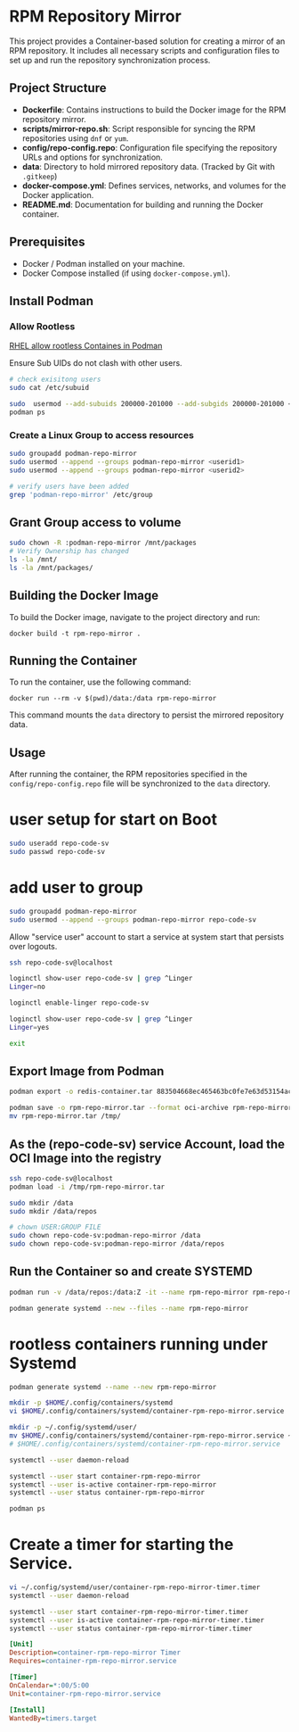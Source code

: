 # RPM Repository Mirror

This project provides a Container-based solution for creating a mirror of an RPM repository. It includes all necessary scripts and configuration files to set up and run the repository synchronization process.

## Project Structure

- **Dockerfile**: Contains instructions to build the Docker image for the RPM repository mirror.
- **scripts/mirror-repo.sh**: Script responsible for syncing the RPM repositories using `dnf` or `yum`.
- **config/repo-config.repo**: Configuration file specifying the repository URLs and options for synchronization.
- **data**: Directory to hold mirrored repository data. (Tracked by Git with `.gitkeep`)
- **docker-compose.yml**: Defines services, networks, and volumes for the Docker application.
- **README.md**: Documentation for building and running the Docker container.

## Prerequisites

- Docker / Podman installed on your machine.
- Docker Compose installed (if using `docker-compose.yml`).

## Install Podman

### Allow Rootless
 [RHEL allow rootless Containes in Podman](https://docs.redhat.com/en/documentation/red_hat_enterprise_linux/8/html/building_running_and_managing_containers/assembly_starting-with-containers_building-running-and-managing-containers#proc_upgrading-to-rootless-containers_assembly_starting-with-containers)

Ensure Sub UIDs do not clash with other users.
```bash
# check exisitong users
sudo cat /etc/subuid
```

```bash
sudo  usermod --add-subuids 200000-201000 --add-subgids 200000-201000 <userid>
podman ps
```
### Create a Linux Group to access resources
```bash
sudo groupadd podman-repo-mirror 
sudo usermod --append --groups podman-repo-mirror <userid1>
sudo usermod --append --groups podman-repo-mirror <userid2>

# verify users have been added
grep 'podman-repo-mirror' /etc/group
```

## Grant Group access to volume

```bash
sudo chown -R :podman-repo-mirror /mnt/packages
# Verify Ownership has changed
ls -la /mnt/
ls -la /mnt/packages/
```

## Building the Docker Image

To build the Docker image, navigate to the project directory and run:

```
docker build -t rpm-repo-mirror .
```

## Running the Container

To run the container, use the following command:

```
docker run --rm -v $(pwd)/data:/data rpm-repo-mirror
```

This command mounts the `data` directory to persist the mirrored repository data.

## Usage

After running the container, the RPM repositories specified in the `config/repo-config.repo` file will be synchronized to the `data` directory.

# user setup for start on Boot

```bash
sudo useradd repo-code-sv
sudo passwd repo-code-sv

```
# add user to group
```bash
sudo groupadd podman-repo-mirror
sudo usermod --append --groups podman-repo-mirror repo-code-sv

```

Allow "service user" account to start a service at system start that persists over logouts.

```bash
ssh repo-code-sv@localhost

loginctl show-user repo-code-sv | grep ^Linger
Linger=no

loginctl enable-linger repo-code-sv

loginctl show-user repo-code-sv | grep ^Linger
Linger=yes

exit

```

## Export Image from Podman
```bash
podman export -o redis-container.tar 883504668ec465463bc0fe7e63d53154ac3b696ea8d7b233748918664ea90e57

podman save -o rpm-repo-mirror.tar --format oci-archive rpm-repo-mirror
mv rpm-repo-mirror.tar /tmp/
```

## As the (repo-code-sv) service Account, load the OCI Image into the registry 
```bash
ssh repo-code-sv@localhost
podman load -i /tmp/rpm-repo-mirror.tar 

sudo mkdir /data
sudo mkdir /data/repos

# chown USER:GROUP FILE
sudo chown repo-code-sv:podman-repo-mirror /data
sudo chown repo-code-sv:podman-repo-mirror /data/repos

```


## Run the Container so and create SYSTEMD
```bash
podman run -v /data/repos:/data:Z -it --name rpm-repo-mirror rpm-repo-mirror

podman generate systemd --new --files --name rpm-repo-mirror
```
# rootless containers running under Systemd

```bash
podman generate systemd --name --new rpm-repo-mirror

mkdir -p $HOME/.config/containers/systemd 
vi $HOME/.config/containers/systemd/container-rpm-repo-mirror.service

mkdir -p ~/.config/systemd/user/
mv $HOME/.config/containers/systemd/container-rpm-repo-mirror.service ~/.config/systemd/user/
# $HOME/.config/containers/systemd/container-rpm-repo-mirror.service

systemctl --user daemon-reload

systemctl --user start container-rpm-repo-mirror
systemctl --user is-active container-rpm-repo-mirror
systemctl --user status container-rpm-repo-mirror

podman ps
```

# Create a timer for starting the Service.
```bash
vi ~/.config/systemd/user/container-rpm-repo-mirror-timer.timer
systemctl --user daemon-reload

systemctl --user start container-rpm-repo-mirror-timer.timer
systemctl --user is-active container-rpm-repo-mirror-timer.timer
systemctl --user status container-rpm-repo-mirror-timer.timer

```

```ini
[Unit]
Description=container-rpm-repo-mirror Timer
Requires=container-rpm-repo-mirror.service

[Timer]
OnCalendar=*:00/5:00
Unit=container-rpm-repo-mirror.service

[Install]
WantedBy=timers.target
```


